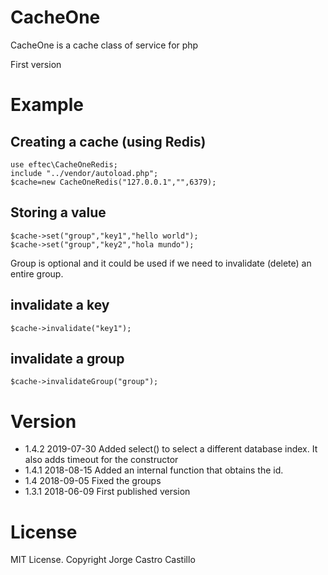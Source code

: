 # CacheOne
CacheOne is a cache class of service for php

First version

# Example

## Creating a cache (using Redis)
```
use eftec\CacheOneRedis;
include "../vendor/autoload.php";
$cache=new CacheOneRedis("127.0.0.1","",6379);
```

## Storing a value
```
$cache->set("group","key1","hello world");
$cache->set("group","key2","hola mundo");
```
Group is optional and it could be used if we need to invalidate (delete) an entire group.


## invalidate a key
```
$cache->invalidate("key1");
```


## invalidate a group
```
$cache->invalidateGroup("group");
```

# Version

- 1.4.2 2019-07-30 Added select() to select a different database index. It also adds timeout for the constructor
- 1.4.1 2018-08-15 Added an internal function that obtains the id.
- 1.4   2018-09-05 Fixed the groups
- 1.3.1 2018-06-09 First published version

# License

MIT License. Copyright Jorge Castro Castillo
